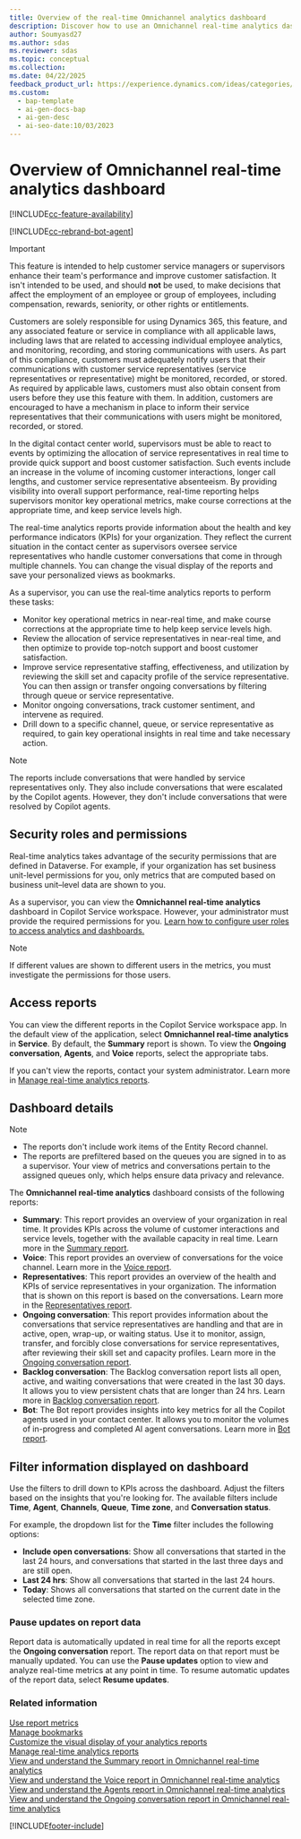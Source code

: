 ```yaml
---
title: Overview of the real-time Omnichannel analytics dashboard
description: Discover how to use an Omnichannel real-time analytics dashboard to optimize customer service representative staffing, monitor key metrics, and improve customer satisfaction.
author: Soumyasd27
ms.author: sdas
ms.reviewer: sdas
ms.topic: conceptual
ms.collection:
ms.date: 04/22/2025
feedback_product_url: https://experience.dynamics.com/ideas/categories/list/?category=a7f4a807-de3b-eb11-a813-000d3a579c38&forum=b68e50a6-88d9-e811-a96b-000d3a1be7ad
ms.custom:
  - bap-template
  - ai-gen-docs-bap
  - ai-gen-desc
  - ai-seo-date:10/03/2023
---
```


# Overview of Omnichannel real-time analytics dashboard

[!INCLUDE[cc-feature-availability](../../includes/cc-feature-availability.md)]

[!INCLUDE[cc-rebrand-bot-agent](../../includes/cc-rebrand-bot-agent.md)]

> [!IMPORTANT]
> This feature is intended to help customer service managers or supervisors enhance their team's performance and improve customer satisfaction. It isn't intended to be used, and should **not** be used, to make decisions that affect the employment of an employee or group of employees, including compensation, rewards, seniority, or other rights or entitlements.
>
> Customers are solely responsible for using Dynamics 365, this feature, and any associated feature or service in compliance with all applicable laws, including laws that are related to accessing individual employee analytics, and monitoring, recording, and storing communications with users. As part of this compliance, customers must adequately notify users that their communications with customer service representatives (service representatives or representative) might be monitored, recorded, or stored. As required by applicable laws, customers must also obtain consent from users before they use this feature with them. In addition, customers are encouraged to have a mechanism in place to inform their service representatives that their communications with users might be monitored, recorded, or stored.

In the digital contact center world, supervisors must be able to react to events by optimizing the allocation of service representatives in real time to provide quick support and boost customer satisfaction. Such events include an increase in the volume of incoming customer interactions, longer call lengths, and customer service representative absenteeism. By providing visibility into overall support performance, real-time reporting helps supervisors monitor key operational metrics, make course corrections at the appropriate time, and keep service levels high.

The real-time analytics reports provide information about the health and key performance indicators (KPIs) for your organization. They reflect the current situation in the contact center as supervisors oversee service representatives who handle customer conversations that come in through multiple channels. You can change the visual display of the reports and save your personalized views as bookmarks.

As a supervisor, you can use the real-time analytics reports to perform these tasks:

- Monitor key operational metrics in near-real time, and make course corrections at the appropriate time to help keep service levels high.
- Review the allocation of service representatives in near-real time, and then optimize to provide top-notch support and boost customer satisfaction.
- Improve service representative staffing, effectiveness, and utilization by reviewing the skill set and capacity profile of the service representative. You can then assign or transfer ongoing conversations by filtering through queue or service representative.
- Monitor ongoing conversations, track customer sentiment, and intervene as required.
- Drill down to a specific channel, queue, or service representative as required, to gain key operational insights in real time and take necessary action.

> [!NOTE]
> The reports include conversations that were handled by service representatives only. They also include conversations that were escalated by the Copilot agents. However, they don't include conversations that were resolved by Copilot agents.

## Security roles and permissions

Real-time analytics takes advantage of the security permissions that are defined in Dataverse. For example, if your organization has set business unit-level permissions for you, only metrics that are computed based on business unit–level data are shown to you.

As a supervisor, you can view the **Omnichannel real-time analytics** dashboard in Copilot Service workspace. However, your administrator must provide the required permissions for you. [Learn how to configure user roles to access analytics and dashboards.](../administer/configure-customer-service-analytics-insights-csh.md#configure-user-access-to-analytics-and-dashboards)

> [!NOTE]
> If different values are shown to different users in the metrics, you must investigate the permissions for those users.

## Access reports

You can view the different reports in the Copilot Service workspace app. In the default view of the application, select **Omnichannel real-time analytics** in **Service**. By default, the **Summary** report is shown. To view the **Ongoing conversation**, **Agents**, and **Voice** reports, select the appropriate tabs.

If you can't view the reports, contact your system administrator. Learn more in [Manage real-time analytics reports](../administer/enable-realtime-analytics-dashboard-administrator.md#manage-real-time-analytics-reports-in-omnichannel-for-customer-service).

## Dashboard details

> [!NOTE]
> - The reports don't include work items of the Entity Record channel.
> - The reports are prefiltered based on the queues you are signed in to as a supervisor. Your view of metrics and conversations pertain to the assigned queues only, which helps ensure data privacy and relevance.

The **Omnichannel real-time analytics** dashboard consists of the following reports:

- **Summary**: This report provides an overview of your organization in real time. It provides KPIs across the volume of customer interactions and service levels, together with the available capacity in real time. Learn more in the [Summary report](realtime-summary-dashboard.md).
- **Voice**: This report provides an overview of conversations for the voice channel. Learn more in the [Voice report](realtime-voice-dashboard.md).
- **Representatives**: This report provides an overview of the health and KPIs of service representatives in your organization. The information that is shown on this report is based on the conversations. Learn more in the [Representatives report](realtime-agents-analytics.md).
- **Ongoing conversation**: This report provides information about the conversations that service representatives are handling and that are in active, open, wrap-up, or waiting status. Use it to monitor, assign, transfer, and forcibly close conversations for service representatives, after reviewing their skill set and capacity profiles. Learn more in the [Ongoing conversation report](realtime-ongoing.md).
- **Backlog conversation**: The Backlog conversation report lists all open, active, and waiting conversations that were created in the last 30 days. It allows you to view persistent chats that are longer than 24 hrs. Learn more in [Backlog conversation report](realtime-backlog-conv.md#view-and-understand-the-backlog-conversation-report-in-omnichannel-real-time-analytics).
- **Bot**: The Bot report provides insights into key metrics for all the Copilot agents used in your contact center. It allows you to monitor the volumes of in-progress and completed AI agent conversations. Learn more in [Bot report](/dynamics365/contact-center/use/agent-realtime-dashboard). 

## Filter information displayed on dashboard

Use the filters to drill down to KPIs across the dashboard. Adjust the filters based on the insights that you're looking for. The available filters include **Time**, **Agent**, **Channels**, **Queue**, **Time zone**, and **Conversation status**. 

For example, the dropdown list for the **Time** filter includes the following options:

- **Include open conversations**: Show all conversations that started in the last 24 hours, and conversations that started in the last three days and are still open.
- **Last 24 hrs**: Show all conversations that started in the last 24 hours.
- **Today**: Shows all conversations that started on the current date in the selected time zone.

### Pause updates on report data

Report data is automatically updated in real time for all the reports except the **Ongoing conversation** report. The report data on that report must be manually updated. You can use the **Pause updates** option to view and analyze real-time metrics at any point in time. To resume automatic updates of the report data, select **Resume updates**.

### Related information

[Use report metrics](oc-metrics-dimensions.md)<br>
[Manage bookmarks](manage-bookmarks.md)<br>
[Customize the visual display of your analytics reports](customize-reports.md)<br>
[Manage real-time analytics reports](../administer/enable-realtime-analytics-dashboard-administrator.md#manage-real-time-analytics-reports-in-omnichannel-for-customer-service)<br>
[View and understand the Summary report in Omnichannel real-time analytics](realtime-summary-dashboard.md)<br>
[View and understand the Voice report in Omnichannel real-time analytics](realtime-voice-dashboard.md)<br>
[View and understand the Agents report in Omnichannel real-time analytics](realtime-agents-analytics.md)<br>
[View and understand the Ongoing conversation report in Omnichannel real-time analytics](realtime-ongoing.md)

[!INCLUDE[footer-include](../../includes/footer-banner.md)]
